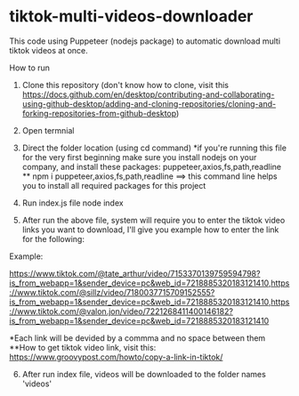 # tiktok-multi-videos-downloader
This code using Puppeteer (nodejs package) to automatic download multi tiktok videos at once.

How to run 

1. Clone this repository (don't know how to clone, visit this https://docs.github.com/en/desktop/contributing-and-collaborating-using-github-desktop/adding-and-cloning-repositories/cloning-and-forking-repositories-from-github-desktop)
2. Open termnial 
3. Direct the folder location (using cd command)
*if you're running this file for the very first beginning make sure you install nodejs on your company, and install these packages: puppeteer,axios,fs,path,readline
** npm i puppeteer,axios,fs,path,readline ==> this command line helps you to install all required packages for this project 

4. Run index.js file
node index

5. After run the above file, system will require you to enter the tiktok video links you want to download, I'll give you example how to enter the link for the following:

Example: 

https://www.tiktok.com/@tate_arthur/video/7153370139759594798?is_from_webapp=1&sender_device=pc&web_id=7218885320183121410,https://www.tiktok.com/@sillz/video/7180037715709152555?is_from_webapp=1&sender_device=pc&web_id=7218885320183121410,https://www.tiktok.com/@valon.jon/video/7221268411400146182?is_from_webapp=1&sender_device=pc&web_id=7218885320183121410

*Each link will be devided by a commma and no space between them 
**How to get tiktok video link, visit this: https://www.groovypost.com/howto/copy-a-link-in-tiktok/

6. After run index file, videos will be downloaded to the folder names 'videos' 
